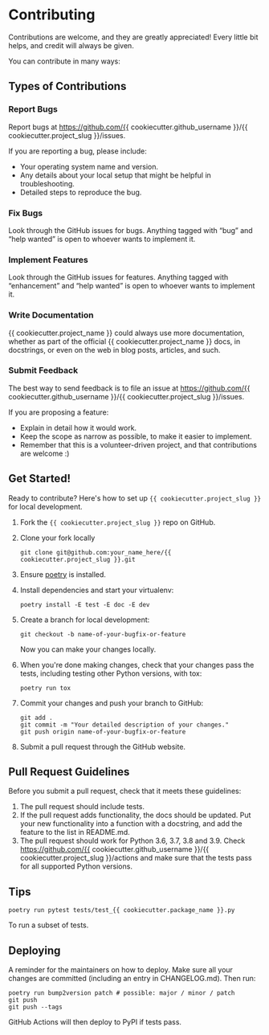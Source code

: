 # Contributing

Contributions are welcome, and they are greatly appreciated! Every little bit
helps, and credit will always be given.

You can contribute in many ways:

## Types of Contributions

### Report Bugs

Report bugs at https://github.com/{{ cookiecutter.github_username }}/{{ cookiecutter.project_slug }}/issues.

If you are reporting a bug, please include:

* Your operating system name and version.
* Any details about your local setup that might be helpful in troubleshooting.
* Detailed steps to reproduce the bug.

### Fix Bugs

Look through the GitHub issues for bugs. Anything tagged with “bug” and “help
wanted” is open to whoever wants to implement it.

### Implement Features

Look through the GitHub issues for features. Anything tagged with “enhancement”
and “help wanted” is open to whoever wants to implement it.

### Write Documentation

{{ cookiecutter.project_name }} could always use more documentation, whether as part of the
official {{ cookiecutter.project_name }} docs, in docstrings, or even on the web in blog posts,
articles, and such.

### Submit Feedback

The best way to send feedback is to file an issue at https://github.com/{{ cookiecutter.github_username }}/{{ cookiecutter.project_slug }}/issues.

If you are proposing a feature:

* Explain in detail how it would work.
* Keep the scope as narrow as possible, to make it easier to implement.
* Remember that this is a volunteer-driven project, and that contributions
  are welcome :)

## Get Started!

Ready to contribute? Here's how to set up `{{ cookiecutter.project_slug }}` for local development.

1. Fork the `{{ cookiecutter.project_slug }}` repo on GitHub.
2. Clone your fork locally

    ```shell
    git clone git@github.com:your_name_here/{{ cookiecutter.project_slug }}.git
    ```

3. Ensure [poetry](https://python-poetry.org/docs/) is installed.
4. Install dependencies and start your virtualenv:

    ```shell
    poetry install -E test -E doc -E dev
    ```

5. Create a branch for local development:

    ```shell
    git checkout -b name-of-your-bugfix-or-feature
    ```

    Now you can make your changes locally.

6. When you're done making changes, check that your changes pass the
   tests, including testing other Python versions, with tox:

    ```shell
    poetry run tox
    ```

7. Commit your changes and push your branch to GitHub:

    ```shell
    git add .
    git commit -m "Your detailed description of your changes."
    git push origin name-of-your-bugfix-or-feature
    ```

8. Submit a pull request through the GitHub website.

## Pull Request Guidelines

Before you submit a pull request, check that it meets these guidelines:

1. The pull request should include tests.
2. If the pull request adds functionality, the docs should be updated. Put
   your new functionality into a function with a docstring, and add the
   feature to the list in README.md.
3. The pull request should work for Python 3.6, 3.7, 3.8 and 3.9. Check
   https://github.com/{{ cookiecutter.github_username }}/{{ cookiecutter.project_slug }}/actions
   and make sure that the tests pass for all supported Python versions.

## Tips

```shell
poetry run pytest tests/test_{{ cookiecutter.package_name }}.py
```

To run a subset of tests.

## Deploying

A reminder for the maintainers on how to deploy.
Make sure all your changes are committed (including an entry in CHANGELOG.md).
Then run:

```shell
poetry run bump2version patch # possible: major / minor / patch
git push
git push --tags
```

GitHub Actions will then deploy to PyPI if tests pass.
